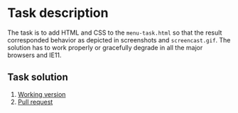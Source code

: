 # Task description

The task is to add HTML and CSS to the `menu-task.html` so that the result corresponded behavior as depicted in screenshots and `screencast.gif`. The solution has to work properly or gracefully degrade in all the major browsers and IE11.

## Task solution

1. [Working version](https://samvimes01.github.io/css-school/responsive-menu/menu-task.html) 
2. [Pull request](https://github.com/samvimes01/css-school/pull/2/files)
